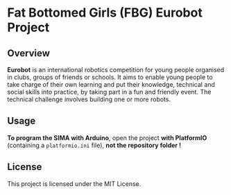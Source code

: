 # Fat Bottomed Girls (FBG) Eurobot Project

## Overview

**Eurobot** is an international robotics competition for young people organised in clubs, groups of friends or schools.
It aims to enable young people to take charge of their own learning and put their knowledge, technical and social skills into practice, by taking part in a fun and friendly event.
The technical challenge involves building one or more robots.

## Usage

**To program the SIMA with Arduino**, open the project **with PlatformIO** (containing a `platformio.ini` file), **not the repository folder !**

## License

This project is licensed under the MIT License.
